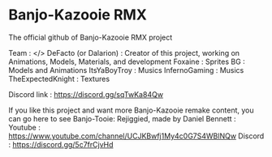 # Banjo-Kazooie RMX
 The official github of Banjo-Kazooie RMX project

Team : </>
DeFacto (or Dalarion) : Creator of this project, working on Animations, Models, Materials, and development
Foxaine : Sprites
BG : Models and Animations
ItsYaBoyTroy : Musics
InfernoGaming : Musics
TheExpectedKnight : Textures

Discord link : 
https://discord.gg/sqTwKa84Qw

If you like this project and want more Banjo-Kazooie remake content, you can go here to see Banjo-Tooie: Rejiggied, made by Daniel Bennett :
Youtube : https://www.youtube.com/channel/UCJKBwfj1My4c0G7S4WBlNQw
Discord : https://discord.gg/5c7frCjvHd
